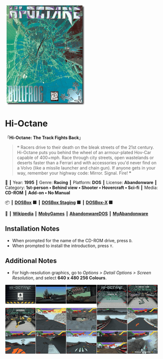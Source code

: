 ![](Thumbnail.png "application-thumbnail")

# Hi-Octane

「**Hi-Octane: The Track Fights Back**」

> ❝ Racers drive to their death on the bleak streets of the 21st century. Hi-Octane puts you behind the wheel of an armour-plated Hov-Car capable of 400+mph. Race through city streets, open wastelands or deserts faster than a Ferrari and with accessories you'd never find on a Volvo (like a missile launcher and chain gun). If anyone gets in your way, remember your highway code: Mirror. Signal. Fire! ❞
>

📌 ┃ Year: **1995** ┃ Genre: **Racing** ┃ Platform: **DOS** ┃ License: **Abandonware** ┃ Category: **1st-person • Behind view • Shooter • Hovercraft • Sci-fi** ┃ Media: **CD-ROM** ┃ **Add-on • No Manual** 

📦 ┃ **[DOSBox](https://www.dosbox.com/) 🟩** ┃ **[DOSBox Staging](https://dosbox-staging.github.io/) 🟩** ┃ **[DOSBox-X](https://dosbox-x.com/) 🟩** 

📎 ┃ **[Wikipedia](https://en.wikipedia.org/wiki/Hi-Octane)** ┃ **[MobyGames](https://www.mobygames.com/game/2208/hi-octane/)** ┃ **[AbandonwareDOS](https://www.abandonwaredos.com/abandonware-game.php?abandonware=Hi-Octane&gid=3265)** ┃ **[MyAbandonware](https://www.myabandonware.com/game/hi-octane-29w)** 

## Installation Notes
- When prompted for the name of the CD-ROM drive, press `D`.
- When prompted to install the introduction, press `Y`.

## Additional Notes
- For high-resolution graphics, go to *Options > Detail Options > Screen Resolution*, and select **640 x 480 256 Colours**.

![](Montage.png "Hi-Octane")

